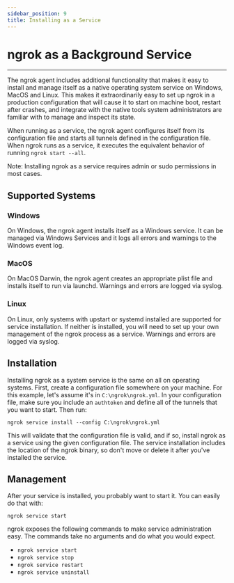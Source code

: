 ```yaml
---
sidebar_position: 9
title: Installing as a Service
---
```


# ngrok as a Background Service
--------------------

The ngrok agent includes additional functionality that makes it easy to install and manage itself as a native operating system service on Windows, MacOS and Linux. This makes it extraordinarily easy to set up ngrok in a production configuration that will cause it to start on machine boot, restart after crashes, and integrate with the native tools system administrators are familiar with to manage and inspect its state.

When running as a service, the ngrok agent configures itself from its configuration file and starts all tunnels defined in the configuration file. When ngrok runs as a service, it executes the equivalent behavior of running `ngrok start --all`.

Note: Installing ngrok as a service requires admin or sudo permissions in most cases.

## Supported Systems

### Windows

On Windows, the ngrok agent installs itself as a Windows service. It can be managed via Windows Services and it logs all errors and warnings to the Windows event log.

### MacOS

On MacOS Darwin, the ngrok agent creates an appropriate plist file and installs itself to run via launchd. Warnings and errors are logged via syslog.

### Linux

On Linux, only systems with upstart or systemd installed are supported for service installation. If neither is installed, you will need to set up your own management of the ngrok process as a service. Warnings and errors are logged via syslog.

## Installation

Installing ngrok as a system service is the same on all on operating systems. First, create a configuration file somewhere on your machine. For this example, let's assume it's in `C:\ngrok\ngrok.yml`. In your configuration file, make sure you include an `authtoken` and define all of the tunnels that you want to start. Then run:

    ngrok service install --config C:\ngrok\ngrok.yml

This will validate that the configuration file is valid, and if so, install ngrok as a service using the given configuration file. The service installation includes the location of the ngrok binary, so don't move or delete it after you've installed the service.

## Management

After your service is installed, you probably want to start it. You can easily do that with:

    ngrok service start

ngrok exposes the following commands to make service administration easy. The commands take no arguments and do what you would expect.

*   `ngrok service start`
*   `ngrok service stop`
*   `ngrok service restart`
*   `ngrok service uninstall`
